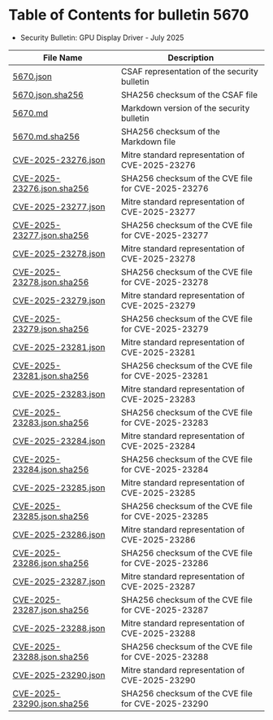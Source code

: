 # Table of Contents for bulletin 5670

 - Security Bulletin: GPU Display Driver - July 2025

| File Name | Description |
|-----------|-------------|
| [5670.json](5670.json) | CSAF representation of the security bulletin |
| [5670.json.sha256](5670.json.sha256) | SHA256 checksum of the CSAF file |
| [5670.md](5670.md) | Markdown version of the security bulletin |
| [5670.md.sha256](5670.md.sha256) | SHA256 checksum of the Markdown file |
| [CVE-2025-23276.json](CVE-2025-23276.json) | Mitre standard representation of CVE-2025-23276 |
| [CVE-2025-23276.json.sha256](CVE-2025-23276.json.sha256) | SHA256 checksum of the CVE file for CVE-2025-23276 |
| [CVE-2025-23277.json](CVE-2025-23277.json) | Mitre standard representation of CVE-2025-23277 |
| [CVE-2025-23277.json.sha256](CVE-2025-23277.json.sha256) | SHA256 checksum of the CVE file for CVE-2025-23277 |
| [CVE-2025-23278.json](CVE-2025-23278.json) | Mitre standard representation of CVE-2025-23278 |
| [CVE-2025-23278.json.sha256](CVE-2025-23278.json.sha256) | SHA256 checksum of the CVE file for CVE-2025-23278 |
| [CVE-2025-23279.json](CVE-2025-23279.json) | Mitre standard representation of CVE-2025-23279 |
| [CVE-2025-23279.json.sha256](CVE-2025-23279.json.sha256) | SHA256 checksum of the CVE file for CVE-2025-23279 |
| [CVE-2025-23281.json](CVE-2025-23281.json) | Mitre standard representation of CVE-2025-23281 |
| [CVE-2025-23281.json.sha256](CVE-2025-23281.json.sha256) | SHA256 checksum of the CVE file for CVE-2025-23281 |
| [CVE-2025-23283.json](CVE-2025-23283.json) | Mitre standard representation of CVE-2025-23283 |
| [CVE-2025-23283.json.sha256](CVE-2025-23283.json.sha256) | SHA256 checksum of the CVE file for CVE-2025-23283 |
| [CVE-2025-23284.json](CVE-2025-23284.json) | Mitre standard representation of CVE-2025-23284 |
| [CVE-2025-23284.json.sha256](CVE-2025-23284.json.sha256) | SHA256 checksum of the CVE file for CVE-2025-23284 |
| [CVE-2025-23285.json](CVE-2025-23285.json) | Mitre standard representation of CVE-2025-23285 |
| [CVE-2025-23285.json.sha256](CVE-2025-23285.json.sha256) | SHA256 checksum of the CVE file for CVE-2025-23285 |
| [CVE-2025-23286.json](CVE-2025-23286.json) | Mitre standard representation of CVE-2025-23286 |
| [CVE-2025-23286.json.sha256](CVE-2025-23286.json.sha256) | SHA256 checksum of the CVE file for CVE-2025-23286 |
| [CVE-2025-23287.json](CVE-2025-23287.json) | Mitre standard representation of CVE-2025-23287 |
| [CVE-2025-23287.json.sha256](CVE-2025-23287.json.sha256) | SHA256 checksum of the CVE file for CVE-2025-23287 |
| [CVE-2025-23288.json](CVE-2025-23288.json) | Mitre standard representation of CVE-2025-23288 |
| [CVE-2025-23288.json.sha256](CVE-2025-23288.json.sha256) | SHA256 checksum of the CVE file for CVE-2025-23288 |
| [CVE-2025-23290.json](CVE-2025-23290.json) | Mitre standard representation of CVE-2025-23290 |
| [CVE-2025-23290.json.sha256](CVE-2025-23290.json.sha256) | SHA256 checksum of the CVE file for CVE-2025-23290 |
